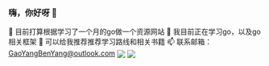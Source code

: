 ### 嗨，你好呀 👋
 🔭 目前打算根据学习了一个月的go做一个资源网站
 🌱 我目前正在学习go，以及go相关框架
 🤔 可以给我推荐推荐学习路线和相关书籍
 📫 联系邮箱：GaoYangBenYang@outlook.com
 <img align="center" src="https://github-readme-stats.vercel.app/api?username=gaoyangbenyang&hide_title=true&theme=synthwave&locale=cn" />
 <img align="center" src="https://github-readme-stats.vercel.app/api/top-langs?username=gaoyangbenyang&layout=compact&langs_count=10&theme=synthwave&hide_title=true" />
